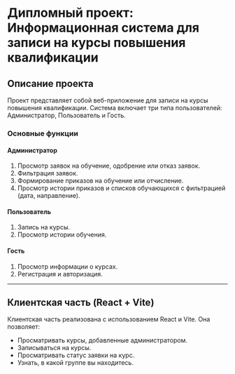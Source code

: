 # Дипломный проект: Информационная система для записи на курсы повышения квалификации

## Описание проекта

Проект представляет собой веб-приложение для записи на курсы повышения квалификации. Система включает три типа пользователей: Администратор, Пользователь и Гость. 

### Основные функции

#### Администратор
1. Просмотр заявок на обучение, одобрение или отказ заявок.
2. Фильтрация заявок.
3. Формирование приказов на обучение или отчисление.
4. Просмотр истории приказов и списков обучающихся с фильтрацией (дата, направление).

#### Пользователь
1. Запись на курсы.
2. Просмотр истории обучения.

#### Гость
1. Просмотр информации о курсах.
2. Регистрация и авторизация.

---

## Клиентская часть (React + Vite)

Клиентская часть реализована с использованием React и Vite. Она позволяет:
- Просматривать курсы, добавленные администратором.
- Записываться на курсы.
- Просматривать статус заявки на курс.
- Узнать, в какой группе вы находитесь.